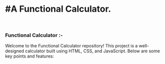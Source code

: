 <h1>#A Functional Calculator.</h1>
<br>
<h3>Functional Calculator :- </h3>
Welcome to the Functional Calculator repository! This project is a well-designed calculator built using HTML, CSS, and JavaScript. Below are some key points and features:
